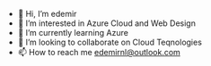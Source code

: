 - 👋 Hi, I’m edemir
- 👀 I’m interested in Azure Cloud and Web Design
- 🌱 I’m currently learning Azure
- 💞️ I’m looking to collaborate on Cloud Teqnologies
- 📫 How to reach me edemirnl@outlook.com

<!---
edemirnl/edemirnl is a ✨ special ✨ repository because its `README.md` (this file) appears on your GitHub profile.
You can click the Preview link to take a look at your changes.
--->
